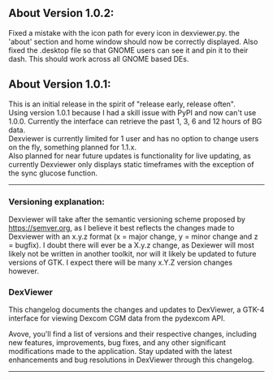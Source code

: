## About Version 1.0.2:
Fixed a mistake with the icon path for every icon in dexviewer.py. the 'about' section
and home window should now be correctly displayed. Also fixed the .desktop file so that
GNOME users can see it and pin it to their dash. This should work across all GNOME based
DEs. 

## About Version 1.0.1:

This is an initial release in the spirit of "release early, release often".\
Using version 1.0.1 because I had a skill issue with PyPI and now can't use 1.0.0.
Currently the interface can retrieve the past 1, 3, 6 and 12 hours of BG data.\
Dexviewer is currently limited for 1 user and has no option to change users 
on the fly, something planned for 1.1.x.\
Also planned for near future updates is functionality for live updating, as
currently Dexviewer only displays static timeframes with the exception of the sync glucose function.

<hr>

### Versioning explanation:

Dexviewer will take after the semantic versioning scheme proposed by https://semver.org, as I believe
it best reflects the changes made to Dexviewer with an x.y.z format 
(x = major change, y = minor change and z = bugfix). I doubt there will ever be a X.y.z change,
as Dexiewer will most likely not be written in another toolkit, nor will it likely be updated to future versions
of GTK. I expect there will be many x.Y.Z version changes however.

### DexViewer

This changelog documents the changes and updates to DexViewer, 
a GTK-4 interface for viewing Dexcom CGM data from the pydexcom API.

Avove, you'll find a list of versions and their respective changes, 
including new features, improvements, bug fixes, and any other 
significant modifications made to the application. 
Stay updated with the latest enhancements and bug resolutions in DexViewer through this changelog.

<hr>